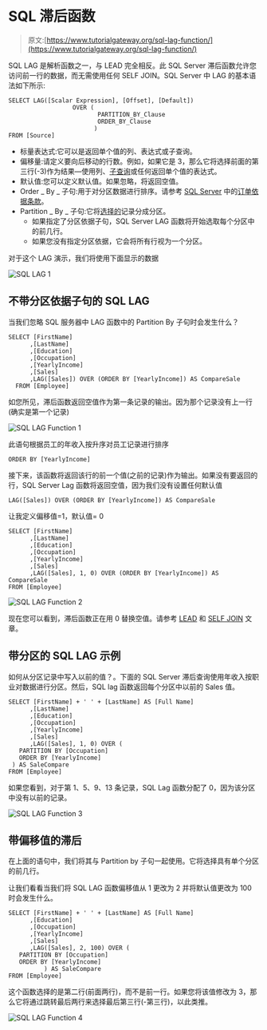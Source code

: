 # SQL 滞后函数

> 原文:[https://www.tutorialgateway.org/sql-lag-function/](https://www.tutorialgateway.org/sql-lag-function/)

SQL LAG 是解析函数之一，与 LEAD 完全相反。此 SQL Server 滞后函数允许您访问前一行的数据，而无需使用任何 SELF JOIN。SQL Server 中 LAG 的基本语法如下所示:

```
SELECT LAG([Scalar Expression], [Offset], [Default]) 
                  OVER (
                         PARTITION_BY_Clause 
                         ORDER_BY_Clause
                        )
FROM [Source]
```

*   标量表达式:它可以是返回单个值的列、表达式或子查询。
*   偏移量:请定义要向后移动的行数。例如，如果它是 3，那么它将选择前面的第三行(-3)作为结果—使用列、[子查询](https://www.tutorialgateway.org/sql-subquery/)或任何返回单个值的表达式。
*   默认值:您可以定义默认值。如果忽略，将返回空值。
*   Order _ By _ 子句:用于对分区数据进行排序。请参考 [SQL Server](https://www.tutorialgateway.org/sql/) 中的[订单依据条款](https://www.tutorialgateway.org/sql-order-by-clause/)。
*   Partition _ By _ 子句:它将[选择的](https://www.tutorialgateway.org/sql-select-statement/)记录分成分区。
    *   如果指定了分区依据子句，SQL Server LAG 函数将开始选取每个分区中的前几行。
    *   如果您没有指定分区依据，它会将所有行视为一个分区。

对于这个 LAG 演示，我们将使用下面显示的数据

![SQL LAG 1](img/f5eb4916b4fe3e85983e4e892dd9a14f.png)

## 不带分区依据子句的 SQL LAG

当我们忽略 SQL 服务器中 LAG 函数中的 Partition By 子句时会发生什么？

```
SELECT [FirstName]
      ,[LastName]
      ,[Education]
      ,[Occupation]
      ,[YearlyIncome]
      ,[Sales]
      ,LAG([Sales]) OVER (ORDER BY [YearlyIncome]) AS CompareSale 
  FROM [Employee]
```

如您所见，滞后函数返回空值作为第一条记录的输出。因为那个记录没有上一行(确实是第一个记录)

![SQL LAG Function 1](img/a89ed2f84afe69ab6f67386300202a7e.png)

此语句根据员工的年收入按升序对员工记录进行排序

```
ORDER BY [YearlyIncome]
```

接下来，该函数将返回该行的前一个值(之前的记录)作为输出。如果没有要返回的行，SQL Server Lag 函数将返回空值，因为我们没有设置任何默认值

```
LAG([Sales]) OVER (ORDER BY [YearlyIncome]) AS CompareSale
```

让我定义偏移值=1，默认值= 0

```
SELECT [FirstName]
      ,[LastName]
      ,[Education]
      ,[Occupation]
      ,[YearlyIncome]
      ,[Sales]
      ,LAG([Sales], 1, 0) OVER (ORDER BY [YearlyIncome]) AS CompareSale 
FROM [Employee]
```

![SQL LAG Function 2](img/046490d43e779bb5ba42068081d7a401.png)

现在您可以看到，滞后函数正在用 0 替换空值。请参考 [LEAD](https://www.tutorialgateway.org/sql-lead-function/) 和 [SELF JOIN](https://www.tutorialgateway.org/sql-self-join/) 文章。

## 带分区的 SQL LAG 示例

如何从分区记录中写入以前的值？。下面的 SQL Server 滞后查询使用年收入按职业对数据进行分区。然后，SQL lag 函数返回每个分区中以前的 Sales 值。

```
SELECT [FirstName] + ' ' + [LastName] AS [Full Name]
      ,[LastName]
      ,[Education]
      ,[Occupation]
      ,[YearlyIncome]
      ,[Sales]
      ,LAG([Sales], 1, 0) OVER (
   PARTITION BY [Occupation]
   ORDER BY [YearlyIncome]
 ) AS SaleCompare 
FROM [Employee]
```

如果您看到，对于第 1、5、9、13 条记录，SQL Lag 函数分配了 0，因为该分区中没有以前的记录。

![SQL LAG Function 3](img/d25c6b07b09d0814c70f0722f8f5b853.png)

## 带偏移值的滞后

在上面的语句中，我们将其与 Partition by 子句一起使用。它将选择具有单个分区的前几行。

让我们看看当我们将 SQL LAG 函数偏移值从 1 更改为 2 并将默认值更改为 100 时会发生什么。

```
SELECT [FirstName] + ' ' + [LastName] AS [Full Name]
      ,[Education]
      ,[Occupation]
      ,[YearlyIncome]
      ,[Sales]
      ,LAG([Sales], 2, 100) OVER (
   PARTITION BY [Occupation]
   ORDER BY [YearlyIncome]
          ) AS SaleCompare  
FROM [Employee]
```

这个函数选择的是第二行(前面两行)，而不是前一行。如果您将该值修改为 3，那么它将通过跳转最后两行来选择最后第三行(-第三行)，以此类推。

![SQL LAG Function 4](img/eed4511b2cbeafb345fc1ac5b6928720.png)